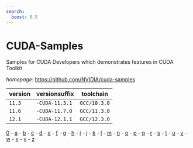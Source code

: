```yaml
---
search:
  boost: 0.5
---
```

# CUDA-Samples

Samples for CUDA Developers which demonstrates features in CUDA Toolkit

*homepage*: <https://github.com/NVIDIA/cuda-samples>

version | versionsuffix | toolchain
--------|---------------|----------
``11.3`` | ``-CUDA-11.3.1`` | ``GCC/10.3.0``
``11.6`` | ``-CUDA-11.7.0`` | ``GCC/11.3.0``
``12.1`` | ``-CUDA-12.1.1`` | ``GCC/12.3.0``

[0](../0/index.md) - [a](../a/index.md) - [b](../b/index.md) - [c](../c/index.md) - [d](../d/index.md) - [e](../e/index.md) - [f](../f/index.md) - [g](../g/index.md) - [h](../h/index.md) - [i](../i/index.md) - [j](../j/index.md) - [k](../k/index.md) - [l](../l/index.md) - [m](../m/index.md) - [n](../n/index.md) - [o](../o/index.md) - [p](../p/index.md) - [q](../q/index.md) - [r](../r/index.md) - [s](../s/index.md) - [t](../t/index.md) - [u](../u/index.md) - [v](../v/index.md) - [w](../w/index.md) - [x](../x/index.md) - [y](../y/index.md) - [z](../z/index.md)

